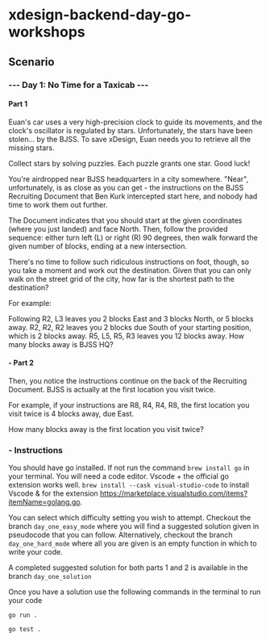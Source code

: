 # xdesign-backend-day-go-workshops

## Scenario

### --- Day 1: No Time for a Taxicab ---
#### Part 1
Euan's car uses a very high-precision clock to guide its movements, and the clock's oscillator is regulated by stars. Unfortunately, the stars have been stolen... by the BJSS. To save xDesign, Euan needs you to retrieve all the missing stars.

Collect stars by solving puzzles. Each puzzle grants one star. Good luck!

You're airdropped near BJSS headquarters in a city somewhere. "Near", unfortunately, is as close as you can get - the instructions on the BJSS Recruiting Document that Ben Kurk intercepted start here, and nobody had time to work them out further.

The Document indicates that you should start at the given coordinates (where you just landed) and face North. Then, follow the provided sequence: either turn left (L) or right (R) 90 degrees, then walk forward the given number of blocks, ending at a new intersection.

There's no time to follow such ridiculous instructions on foot, though, so you take a moment and work out the destination. Given that you can only walk on the street grid of the city, how far is the shortest path to the destination?

For example:

Following R2, L3 leaves you 2 blocks East and 3 blocks North, or 5 blocks away.
R2, R2, R2 leaves you 2 blocks due South of your starting position, which is 2 blocks away.
R5, L5, R5, R3 leaves you 12 blocks away.
How many blocks away is BJSS HQ?

#### - Part 2
Then, you notice the instructions continue on the back of the Recruiting Document. BJSS is actually at the first location you visit twice.

For example, if your instructions are R8, R4, R4, R8, the first location you visit twice is 4 blocks away, due East.

How many blocks away is the first location you visit twice?

### - Instructions

You should have go installed. If not run the command `brew install go` in your terminal. You will need a code editor. Vscode + the official go extension works well. `brew install --cask visual-studio-code` to install Vscode & for the extension https://marketplace.visualstudio.com/items?itemName=golang.go.

You can select which difficulty setting you wish to attempt. Checkout the branch `day_one_easy_mode` where you will find a suggested solution given in pseudocode that you can follow. Alternatively, checkout the branch `day_one_hard_mode` where all you are given is an empty function in which to write your code. 

A completed suggested solution for both parts 1 and 2 is available in the branch `day_one_solution`

Once you have a solution use the following commands in the terminal to run your code

`go run .`

`go test .`